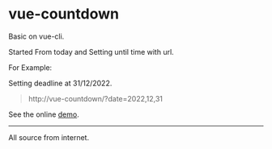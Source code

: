 # vue-countdown
Basic on vue-cli.

Started From today and Setting until time with url. 

For Example:

Setting deadline at 31/12/2022. 

> http://vue-countdown/?date=2022,12,31

See the online [demo](https://atzu012.github.io/vue-countdown/?date=2022,12,31).

_________________

All source from internet.